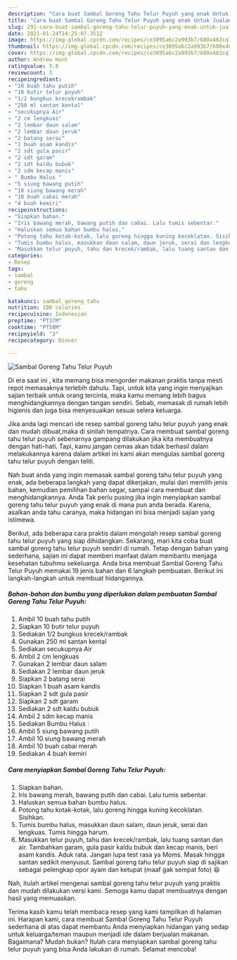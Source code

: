 ```yaml
---
description: "Cara buat Sambal Goreng Tahu Telur Puyuh yang enak Untuk Jualan"
title: "Cara buat Sambal Goreng Tahu Telur Puyuh yang enak Untuk Jualan"
slug: 291-cara-buat-sambal-goreng-tahu-telur-puyuh-yang-enak-untuk-jualan
date: 2021-01-24T14:25:07.351Z
image: https://img-global.cpcdn.com/recipes/ce3895a6c2a993b7/680x482cq70/sambal-goreng-tahu-telur-puyuh-foto-resep-utama.jpg
thumbnail: https://img-global.cpcdn.com/recipes/ce3895a6c2a993b7/680x482cq70/sambal-goreng-tahu-telur-puyuh-foto-resep-utama.jpg
cover: https://img-global.cpcdn.com/recipes/ce3895a6c2a993b7/680x482cq70/sambal-goreng-tahu-telur-puyuh-foto-resep-utama.jpg
author: Andrew Hunt
ratingvalue: 3.8
reviewcount: 3
recipeingredient:
- "10 buah tahu putih"
- "10 butir telur puyuh"
- "1/2 bungkus krecekrambak"
- "250 ml santan kental"
- "secukupnya Air"
- "2 cm lengkuas"
- "2 lembar daun salam"
- "2 lembar daun jeruk"
- "2 batang serai"
- "1 buah asam kandis"
- "2 sdt gula pasir"
- "2 sdt garam"
- "2 sdt kaldu bubuk"
- "2 sdm kecap manis"
- " Bumbu Halus "
- "5 siung bawang putih"
- "10 siung bawang merah"
- "10 buah cabai merah"
- "4 buah kemiri"
recipeinstructions:
- "Siapkan bahan."
- "Iris bawang merah, bawang putih dan cabai. Lalu tumis sebentar."
- "Haluskan semua bahan bumbu halus."
- "Potong tahu kotak-kotak, lalu goreng hingga kuning kecoklatan. Sisihkan."
- "Tumis bumbu halus, masukkan daun salam, daun jeruk, serai dan lengkuas. Tumis hingga harum."
- "Masukkan telur puyuh, tahu dan krecek/rambak, lalu tuang santan dan air. Tambahkan garam, gula pasir kaldu bubuk dan kecap manis, beri asam kandis. Aduk rata. Jangan lupa test rasa ya Moms. Masak hingga santan sedikit menyusut. Sambal goreng tahu telur puyuh siap di sajikan sebagai pelengkap opor ayam dan ketupat (maaf gak sempat foto) 😆"
categories:
- Resep
tags:
- sambal
- goreng
- tahu

katakunci: sambal goreng tahu 
nutrition: 100 calories
recipecuisine: Indonesian
preptime: "PT37M"
cooktime: "PT58M"
recipeyield: "3"
recipecategory: Dinner

---
```



![Sambal Goreng Tahu Telur Puyuh](https://img-global.cpcdn.com/recipes/ce3895a6c2a993b7/680x482cq70/sambal-goreng-tahu-telur-puyuh-foto-resep-utama.jpg)

Di era  saat ini , kita memang bisa mengorder makanan praktis tanpa mesti repot memasaknya terlebih dahulu. Tapi, untuk kita yang ingin menyajikan sajian terbaik untuk orang tercinta, maka kamu memang lebih bagus menghidangkannya dengan tangan sendiri. Sebab, memasak di rumah lebih higienis dan juga bisa menyesuaikan sesuai selera keluarga.

Jika anda lagi mencari ide resep sambal goreng tahu telur puyuh yang enak dan mudah dibuat,maka di sinilah tempatnya. Cara membuat sambal goreng tahu telur puyuh  sebenarnya gampang dilakukan jika kita membuatnya dengan hati-hati. Tapi, kamu jangan cemas akan tidak berhasil dalam melakukannya 
karena dalam artikel ini kami akan mengulas sambal goreng tahu telur puyuh dengan teliti.  



Nah buat anda yang ingin memasak sambal goreng tahu telur puyuh yang enak, ada beberapa langkah yang dapat dikerjakan, mulai dari memilih jenis bahan, kemudian pemilihan bahan segar, sampai cara membuat dan menghidangkannya. Anda Tak perlu pusing jika ingin menyiapkan sambal goreng tahu telur puyuh yang enak di mana pun anda berada. Karena, asalkan anda  tahu caranya, maka hidangan ini bisa menjadi sajian yang istimewa.

Berikut, ada beberapa cara praktis  dalam mengolah resep sambal goreng tahu telur puyuh yang siap dihidangkan. Sekarang, mari kita coba buat sambal goreng tahu telur puyuh sendiri di rumah. Tetap dengan bahan yang sederhana, sajian ini dapat memberi manfaat dalam membantu menjaga kesehatan tubuhmu sekeluarga. Anda bisa membuat Sambal Goreng Tahu Telur Puyuh memakai 19 jenis bahan dan 6 langkah pembuatan. Berikut ini langkah-langkah untuk membuat hidangannya.

<!--inarticleads1-->

##### Bahan-bahan dan bumbu yang diperlukan dalam pembuatan Sambal Goreng Tahu Telur Puyuh:

1. Ambil 10 buah tahu putih
1. Siapkan 10 butir telur puyuh
1. Sediakan 1/2 bungkus krecek/rambak
1. Gunakan 250 ml santan kental
1. Sediakan secukupnya Air
1. Ambil 2 cm lengkuas
1. Gunakan 2 lembar daun salam
1. Sediakan 2 lembar daun jeruk
1. Siapkan 2 batang serai
1. Siapkan 1 buah asam kandis
1. Siapkan 2 sdt gula pasir
1. Siapkan 2 sdt garam
1. Sediakan 2 sdt kaldu bubuk
1. Ambil 2 sdm kecap manis
1. Sediakan  Bumbu Halus :
1. Ambil 5 siung bawang putih
1. Ambil 10 siung bawang merah
1. Ambil 10 buah cabai merah
1. Sediakan 4 buah kemiri




<!--inarticleads2-->

##### Cara menyiapkan Sambal Goreng Tahu Telur Puyuh:

1. Siapkan bahan.
1. Iris bawang merah, bawang putih dan cabai. Lalu tumis sebentar.
1. Haluskan semua bahan bumbu halus.
1. Potong tahu kotak-kotak, lalu goreng hingga kuning kecoklatan. Sisihkan.
1. Tumis bumbu halus, masukkan daun salam, daun jeruk, serai dan lengkuas. Tumis hingga harum.
1. Masukkan telur puyuh, tahu dan krecek/rambak, lalu tuang santan dan air. Tambahkan garam, gula pasir kaldu bubuk dan kecap manis, beri asam kandis. Aduk rata. Jangan lupa test rasa ya Moms. Masak hingga santan sedikit menyusut. Sambal goreng tahu telur puyuh siap di sajikan sebagai pelengkap opor ayam dan ketupat (maaf gak sempat foto) 😆




Nah, itulah artikel mengenai  sambal goreng tahu telur puyuh  yang praktis dan mudah dilakukan versi kami. Semoga kamu dapat membuatnya dengan hasil yang memuaskan. 

Terima kasih kamu telah membaca resep yang kami tampilkan di halaman ini. Harapan kami, cara membuat  Sambal Goreng Tahu Telur Puyuh sederhana di atas dapat membantu Anda menyiapkan hidangan yang sedap untuk keluarga/teman maupun menjadi ide dalam berjualan makanan. Bagaimana? Mudah bukan? Itulah cara menyiapkan sambal goreng tahu telur puyuh yang bisa Anda lakukan di rumah. Selamat mencoba!

